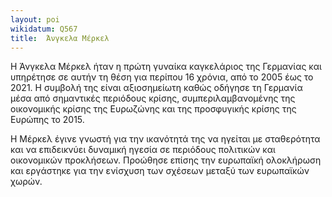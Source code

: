 ```yaml
---
layout: poi 
wikidatum: Q567
title:  Άνγκελα Μέρκελ
---
```


Η Άνγκελα Μέρκελ ήταν η πρώτη γυναίκα καγκελάριος της Γερμανίας και υπηρέτησε σε αυτήν τη θέση για περίπου 16 χρόνια, από το 2005 έως το 2021. Η συμβολή της είναι αξιοσημείωτη καθώς οδήγησε τη Γερμανία μέσα από σημαντικές περιόδους κρίσης, συμπεριλαμβανομένης της οικονομικής κρίσης της Ευρωζώνης και της προσφυγικής κρίσης της Ευρώπης το 2015.

Η Μέρκελ έγινε γνωστή για την ικανότητά της να ηγείται με σταθερότητα και να επιδεικνύει δυναμική ηγεσία σε περιόδους πολιτικών και οικονομικών προκλήσεων. Προώθησε επίσης την ευρωπαϊκή ολοκλήρωση και εργάστηκε για την ενίσχυση των σχέσεων μεταξύ των ευρωπαϊκών χωρών.


